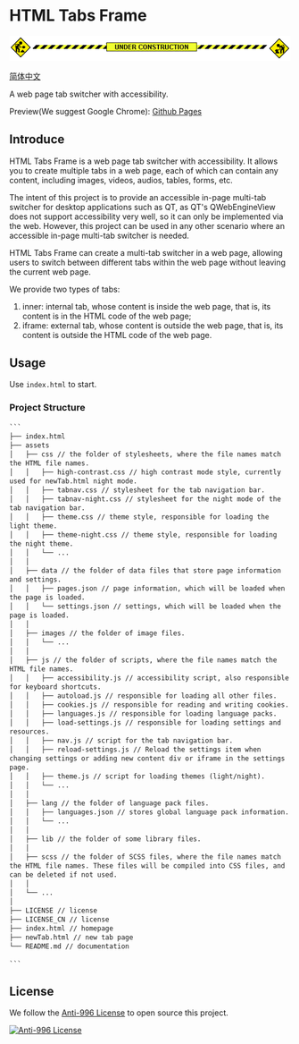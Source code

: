 # HTML Tabs Frame

![Under Construction](assets/images/under-construction.gif)

[简体中文](./README_CN.md)

A web page tab switcher with accessibility.

Preview(We suggest Google Chrome): [Github Pages](https://yubac.github.io/HTML-Tabs-Frame)

## Introduce

HTML Tabs Frame is a web page tab switcher with accessibility. It allows you to create multiple tabs in a web page, each of which can contain any content, including images, videos, audios, tables, forms, etc.

The intent of this project is to provide an accessible in-page multi-tab switcher for desktop applications such as QT, as QT's QWebEngineView does not support accessibility very well, so it can only be implemented via the web. However, this project can be used in any other scenario where an accessible in-page multi-tab switcher is needed.

HTML Tabs Frame can create a multi-tab switcher in a web page, allowing users to switch between different tabs within the web page without leaving the current web page.

We provide two types of tabs:

1. inner: internal tab, whose content is inside the web page, that is, its content is in the HTML code of the web page;
2. iframe: external tab, whose content is outside the web page, that is, its content is outside the HTML code of the web page.

## Usage

Use `index.html` to start.

### Project Structure

    ```
    ├── index.html
    ├── assets
    │   ├── css // the folder of stylesheets, where the file names match the HTML file names.
    │   │   ├── high-contrast.css // high contrast mode style, currently used for newTab.html night mode.
    │   │   ├── tabnav.css // stylesheet for the tab navigation bar.
    │   │   ├── tabnav-night.css // stylesheet for the night mode of the tab navigation bar.
    │   │   ├── theme.css // theme style, responsible for loading the light theme.
    │   │   ├── theme-night.css // theme style, responsible for loading the night theme.
    │   │   └── ...
    │   │
    │   ├── data // the folder of data files that store page information and settings.
    │   │   ├── pages.json // page information, which will be loaded when the page is loaded.
    │   │   └── settings.json // settings, which will be loaded when the page is loaded.
    │   │
    │   ├── images // the folder of image files.
    │   │   └── ...
    │   │
    │   ├── js // the folder of scripts, where the file names match the HTML file names.
    │   │   ├── accessibility.js // accessibility script, also responsible for keyboard shortcuts.
    │   │   ├── autoload.js // responsible for loading all other files.
    │   │   ├── cookies.js // responsible for reading and writing cookies.
    │   │   ├── languages.js // responsible for loading language packs.
    │   │   ├── load-settings.js // responsible for loading settings and resources.
    │   │   ├── nav.js // script for the tab navigation bar.
    │   │   ├── reload-settings.js // Reload the settings item when changing settings or adding new content div or iframe in the settings page.
    │   │   ├── theme.js // script for loading themes (light/night).
    │   │   └── ...
    │   │
    │   ├── lang // the folder of language pack files.
    │   │   ├── languages.json // stores global language pack information.
    │   │   └── ...
    │   │
    │   ├── lib // the folder of some library files.
    │   │
    │   ├── scss // the folder of SCSS files, where the file names match the HTML file names. These files will be compiled into CSS files, and can be deleted if not used.
    │   │
    │   └── ...
    │
    ├── LICENSE // license
    ├── LICENSE_CN // license
    ├── index.html // homepage
    ├── newTab.html // new tab page
    └── README.md // documentation

    ```

## License

We follow the [Anti-996 License](https://github.com/996icu/996.ICU/blob/master/LICENSE) to open source this project.

[![Anti-996 License](https://img.shields.io/static/v1?label=LICENSE&message=%22Anti%20996%22%20License%20Version%201.0&color=blue&style=for-the-badge)](https://github.com/996icu/996.ICU/blob/master/LICENSE)
